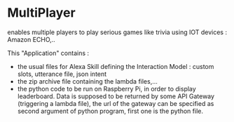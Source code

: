 # MultiPlayer
enables multiple players to play serious games like trivia using IOT devices : Amazon ECHO,..

This "Application" contains :
- the usual files for Alexa Skill defining the Interaction Model : custom slots, utterance file, json intent
- the zip archive file containing the lambda files,...
- the python code to be run on Raspberry Pi, in order to display leaderboard. Data is supposed to be returned by some API Gateway (triggering a lambda file), the url of the gateway can be specified as second argument of python program, first one is the python file.

